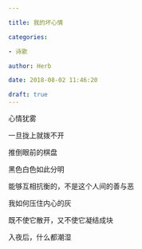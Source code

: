 ```yaml
---

title: 我的坏心情

categories:

- 诗歌

author: Herb

date: 2018-08-02 11:46:20

draft: true
---
```


心情犹雾

一旦拢上就拨不开

推倒眼前的棋盘

黑色白色如此分明

能够互相抗衡的，不是这个人间的善与恶

我如何压住内心的灰

既不使它散开，又不使它凝结成块

入夜后，什么都潮湿
